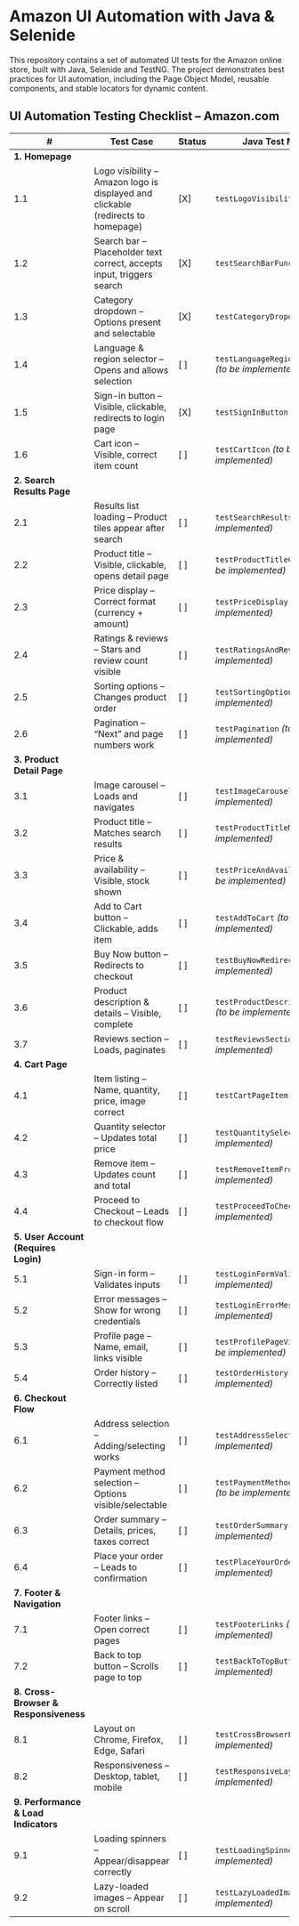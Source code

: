 # Amazon UI Automation with Java & Selenide

This repository contains a set of automated UI tests for the Amazon online store, built with Java, Selenide and TestNG. The project demonstrates best practices for UI automation, including the Page Object Model, reusable components, and stable locators for dynamic content.

## UI Automation Testing Checklist – Amazon.com

| #  | Test Case | Status | Java Test Method                                      |
|----|-----------|--------|-------------------------------------------------------|
| **1. Homepage** ||        |                                                       |
| 1.1 | Logo visibility – Amazon logo is displayed and clickable (redirects to homepage) | [X]    | `testLogoVisibilityAndClick`                          |
| 1.2 | Search bar – Placeholder text correct, accepts input, triggers search | [X]    | `testSearchBarFunctionality`                          |
| 1.3 | Category dropdown – Options present and selectable | [X]    | `testCategoryDropdown`                                |
| 1.4 | Language & region selector – Opens and allows selection | [ ]    | `testLanguageRegionSelector` *(to be implemented)*    |
| 1.5 | Sign-in button – Visible, clickable, redirects to login page | [X]    | `testSignInButton`                                |
| 1.6 | Cart icon – Visible, correct item count | [ ]    | `testCartIcon`  *(to be implemented)*                 |
| **2. Search Results Page** ||        |                                                       |
| 2.1 | Results list loading – Product tiles appear after search | [ ]    | `testSearchResultsLoaded`  *(to be implemented)*  |
| 2.2 | Product title – Visible, clickable, opens detail page | [ ]    | `testProductTitleClickable`   *(to be implemented)*   |
| 2.3 | Price display – Correct format (currency + amount) | [ ]    | `testPriceDisplay`  *(to be implemented)*               |
| 2.4 | Ratings & reviews – Stars and review count visible | [ ]    | `testRatingsAndReviews` *(to be implemented)*         |
| 2.5 | Sorting options – Changes product order | [ ]    | `testSortingOptions` *(to be implemented)*            |
| 2.6 | Pagination – “Next” and page numbers work | [ ]    | `testPagination` *(to be implemented)*                |
| **3. Product Detail Page** ||        |                                                       |
| 3.1 | Image carousel – Loads and navigates | [ ]    | `testImageCarousel`      *(to be implemented)*          |
| 3.2 | Product title – Matches search results | [ ]    | `testProductTitleMatch` *(to be implemented)*         |
| 3.3 | Price & availability – Visible, stock shown | [ ]    | `testPriceAndAvailability` *(to be implemented)*      |
| 3.4 | Add to Cart button – Clickable, adds item | [ ]    | `testAddToCart`      *(to be implemented)*            |
| 3.5 | Buy Now button – Redirects to checkout | [ ]    | `testBuyNowRedirect` *(to be implemented)*            |
| 3.6 | Product description & details – Visible, complete | [ ]    | `testProductDescriptionDetails` *(to be implemented)* |
| 3.7 | Reviews section – Loads, paginates | [ ]    | `testReviewsSection` *(to be implemented)*            |
| **4. Cart Page** ||        |                                                       |
| 4.1 | Item listing – Name, quantity, price, image correct | [ ]    | `testCartPageItem`                                    |
| 4.2 | Quantity selector – Updates total price | [ ]    | `testQuantitySelector` *(to be implemented)*          |
| 4.3 | Remove item – Updates count and total | [ ]    | `testRemoveItemFromCart` *(to be implemented)*        |
| 4.4 | Proceed to Checkout – Leads to checkout flow | [ ]    | `testProceedToCheckout` *(to be implemented)*         |
| **5. User Account (Requires Login)** ||        |                                                       |
| 5.1 | Sign-in form – Validates inputs | [ ]    | `testLoginFormValidation` *(to be implemented)*             |
| 5.2 | Error messages – Show for wrong credentials | [ ]    | `testLoginErrorMessages` *(to be implemented)*        |
| 5.3 | Profile page – Name, email, links visible | [ ]    | `testProfilePageVisibility` *(to be implemented)*     |
| 5.4 | Order history – Correctly listed | [ ]    | `testOrderHistory` *(to be implemented)*              |
| **6. Checkout Flow** ||        |                                                       |
| 6.1 | Address selection – Adding/selecting works | [ ]    | `testAddressSelection` *(to be implemented)*          |
| 6.2 | Payment method selection – Options visible/selectable | [ ]    | `testPaymentMethodSelection` *(to be implemented)*    |
| 6.3 | Order summary – Details, prices, taxes correct | [ ]    | `testOrderSummary` *(to be implemented)*              |
| 6.4 | Place your order – Leads to confirmation | [ ]    | `testPlaceYourOrder` *(to be implemented)*            |
| **7. Footer & Navigation** ||        |                                                       |
| 7.1 | Footer links – Open correct pages | [ ]    | `testFooterLinks` *(to be implemented)*               |
| 7.2 | Back to top button – Scrolls page to top | [ ]    | `testBackToTopButton` *(to be implemented)*           |
| **8. Cross-Browser & Responsiveness** ||        |                                                       |
| 8.1 | Layout on Chrome, Firefox, Edge, Safari | [ ]    | `testCrossBrowserLayout` *(to be implemented)*        |
| 8.2 | Responsiveness – Desktop, tablet, mobile | [ ]    | `testResponsiveLayout` *(to be implemented)*          |
| **9. Performance & Load Indicators** ||        |                                                       |
| 9.1 | Loading spinners – Appear/disappear correctly | [ ]    | `testLoadingSpinners` *(to be implemented)*           |
| 9.2 | Lazy-loaded images – Appear on scroll | [ ]    | `testLazyLoadedImages` *(to be implemented)*          |
